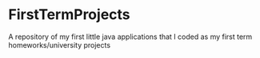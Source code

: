 # FirstTermProjects
A repository of my first little java applications that I coded as my first term homeworks/university projects

